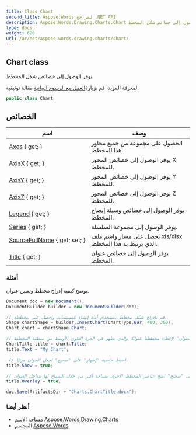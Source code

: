 ```yaml
---
title: Class Chart
second_title: Aspose.Words لمراجع .NET API
description: Aspose.Words.Drawing.Charts.Chart فصل. يوفر الوصول إلى خصائص شكل المخطط.
type: docs
weight: 620
url: /ar/net/aspose.words.drawing.charts/chart/
---
```

## Chart class

يوفر الوصول إلى خصائص شكل المخطط.

لمعرفة المزيد، قم بزيارة[العمل مع الرسوم البيانية](https://docs.aspose.com/words/net/working-with-charts/) مقالة توثيقية.

```csharp
public class Chart
```

## الخصائص

| اسم | وصف |
| --- | --- |
| [Axes](../../aspose.words.drawing.charts/chart/axes/) { get; } | الحصول على مجموعة من جميع محاور هذا المخطط. |
| [AxisX](../../aspose.words.drawing.charts/chart/axisx/) { get; } | يوفر الوصول إلى خصائص المحور X للمخطط. |
| [AxisY](../../aspose.words.drawing.charts/chart/axisy/) { get; } | يوفر الوصول إلى خصائص المحور Y للمخطط. |
| [AxisZ](../../aspose.words.drawing.charts/chart/axisz/) { get; } | يوفر الوصول إلى خصائص المحور Z للمخطط. |
| [Legend](../../aspose.words.drawing.charts/chart/legend/) { get; } | يوفر الوصول إلى خصائص وسيلة إيضاح المخطط. |
| [Series](../../aspose.words.drawing.charts/chart/series/) { get; } | يوفر الوصول إلى مجموعة السلسلة. |
| [SourceFullName](../../aspose.words.drawing.charts/chart/sourcefullname/) { get; set; } | يحصل على مسار واسم ملف xls/xlsx الذي يرتبط به هذا المخطط. |
| [Title](../../aspose.words.drawing.charts/chart/title/) { get; } | يوفر الوصول إلى خصائص عنوان المخطط. |

### أمثلة

يوضح كيفية إدراج مخطط وتعيين عنوان.

```csharp
Document doc = new Document();
DocumentBuilder builder = new DocumentBuilder(doc);

// قم بإدراج شكل مخطط باستخدام أداة إنشاء المستندات واحصل على مخططه.
Shape chartShape = builder.InsertChart(ChartType.Bar, 400, 300);
Chart chart = chartShape.Chart;

// استخدم خاصية "العنوان" لإعطاء مخططنا عنوانًا، والذي يظهر في الجزء العلوي الأوسط من منطقة المخطط.
ChartTitle title = chart.Title;
title.Text = "My Chart";

 // اضبط خاصية "إظهار" على "صحيح" لجعل العنوان مرئيًا.
title.Show = true;

// اضبط خاصية "التراكب" على "صحيح" امنح عناصر المخطط الأخرى مساحة أكبر من خلال السماح لها بتداخل العنوان
title.Overlay = true;

doc.Save(ArtifactsDir + "Charts.ChartTitle.docx");
```

### أنظر أيضا

* مساحة الاسم [Aspose.Words.Drawing.Charts](../../aspose.words.drawing.charts/)
* المجسم [Aspose.Words](../../)


